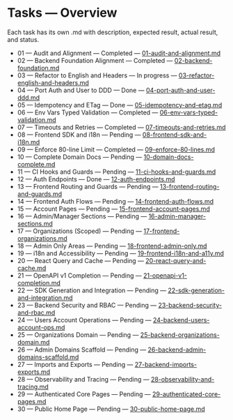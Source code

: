 <!--
File: docs/tasks/readme.md
Purpose: Overview of task logs and statuses for the reconstruction effort.
All Rights Reserved. Arodi Emmanuel
-->

# Tasks — Overview

Each task has its own .md with description, expected result, actual result, and
status.

- 01 — Audit and Alignment — Completed —
  [01-audit-and-alignment.md](01-audit-and-alignment.md)
- 02 — Backend Foundation Alignment — Completed —
  [02-backend-foundation.md](02-backend-foundation.md)
- 03 — Refactor to English and Headers — In progress —
  [03-refactor-english-and-headers.md](03-refactor-english-and-headers.md)
- 04 — Port Auth and User to DDD — Done —
  [04-port-auth-and-user-ddd.md](04-port-auth-and-user-ddd.md)
- 05 — Idempotency and ETag — Done —
  [05-idempotency-and-etag.md](05-idempotency-and-etag.md)
- 06 — Env Vars Typed Validation — Completed —
  [06-env-vars-typed-validation.md](06-env-vars-typed-validation.md)
- 07 — Timeouts and Retries — Completed —
  [07-timeouts-and-retries.md](07-timeouts-and-retries.md)
- 08 — Frontend SDK and i18n — Pending —
  [08-frontend-sdk-and-i18n.md](08-frontend-sdk-and-i18n.md)
- 09 — Enforce 80-line Limit — Completed —
  [09-enforce-80-lines.md](09-enforce-80-lines.md)
- 10 — Complete Domain Docs — Pending —
  [10-domain-docs-complete.md](10-domain-docs-complete.md)
- 11 — CI Hooks and Guards — Pending —
  [11-ci-hooks-and-guards.md](11-ci-hooks-and-guards.md)
- 12 — Auth Endpoints — Done — [12-auth-endpoints.md](12-auth-endpoints.md)
- 13 — Frontend Routing and Guards — Pending —
  [13-frontend-routing-and-guards.md](13-frontend-routing-and-guards.md)
- 14 — Frontend Auth Flows — Pending —
  [14-frontend-auth-flows.md](14-frontend-auth-flows.md)
- 15 — Account Pages — Pending —
  [15-frontend-account-pages.md](15-frontend-account-pages.md)
- 16 — Admin/Manager Sections — Pending —
  [16-admin-manager-sections.md](16-admin-manager-sections.md)
- 17 — Organizations (Scoped) — Pending —
  [17-frontend-organizations.md](17-frontend-organizations.md)
- 18 — Admin Only Areas — Pending —
  [18-frontend-admin-only.md](18-frontend-admin-only.md)
- 19 — i18n and Accessibility — Pending —
  [19-frontend-i18n-and-a11y.md](19-frontend-i18n-and-a11y.md)
- 20 — React Query and Cache — Pending —
  [20-react-query-and-cache.md](20-react-query-and-cache.md)
- 21 — OpenAPI v1 Completion — Pending —
  [21-openapi-v1-completion.md](21-openapi-v1-completion.md)
- 22 — SDK Generation and Integration — Pending —
  [22-sdk-generation-and-integration.md](22-sdk-generation-and-integration.md)
- 23 — Backend Security and RBAC — Pending —
  [23-backend-security-and-rbac.md](23-backend-security-and-rbac.md)
- 24 — Users Account Operations — Pending —
  [24-backend-users-account-ops.md](24-backend-users-account-ops.md)
- 25 — Organizations Domain — Pending —
  [25-backend-organizations-domain.md](25-backend-organizations-domain.md)
- 26 — Admin Domains Scaffold — Pending —
  [26-backend-admin-domains-scaffold.md](26-backend-admin-domains-scaffold.md)
- 27 — Imports and Exports — Pending —
  [27-backend-imports-exports.md](27-backend-imports-exports.md)
- 28 — Observability and Tracing — Pending —
  [28-observability-and-tracing.md](28-observability-and-tracing.md)
- 29 — Authenticated Core Pages — Pending —
  [29-authenticated-core-pages.md](29-authenticated-core-pages.md)
- 30 — Public Home Page — Pending —
  [30-public-home-page.md](30-public-home-page.md)
